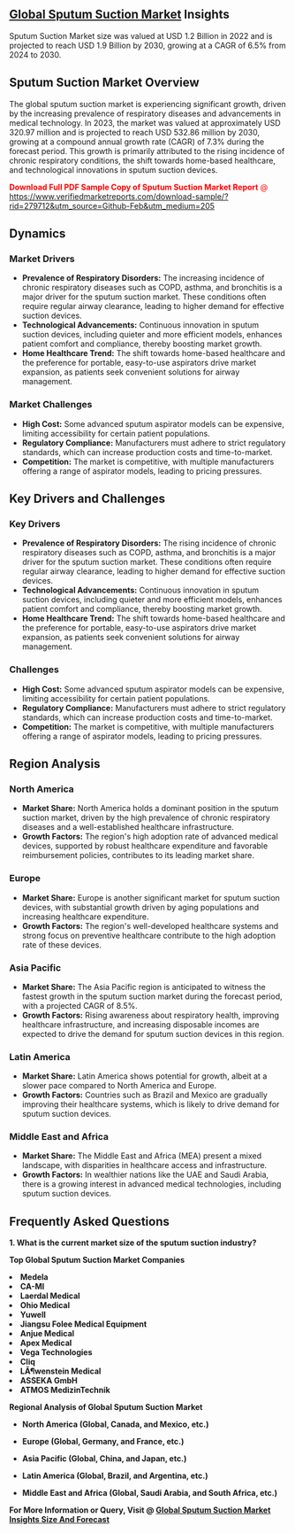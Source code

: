 <h2><a href="https://www.verifiedmarketreports.com/download-sample/?rid=279712&amp;utm_source=Github&amp;utm_medium=205" target="_blank">Global Sputum Suction Market</a> Insights</h2><p>Sputum Suction Market size was valued at USD 1.2 Billion in 2022 and is projected to reach USD 1.9 Billion by 2030, growing at a CAGR of 6.5% from 2024 to 2030.</p><p> <h2>Sputum Suction Market Overview</h2> <p>The global sputum suction market is experiencing significant growth, driven by the increasing prevalence of respiratory diseases and advancements in medical technology. In 2023, the market was valued at approximately USD 320.97 million and is projected to reach USD 532.86 million by 2030, growing at a compound annual growth rate (CAGR) of 7.3% during the forecast period. This growth is primarily attributed to the rising incidence of chronic respiratory conditions, the shift towards home-based healthcare, and technological innovations in sputum suction devices. </p> <p><p><span class=""><span style="color: #ff0000;"><strong>Download Full PDF Sample Copy of Sputum Suction Market Report</strong> @ </span><a href="https://www.verifiedmarketreports.com/download-sample/?rid=279712&amp;utm_source=Github-Feb&amp;utm_medium=205" target="_blank">https://www.verifiedmarketreports.com/download-sample/?rid=279712&amp;utm_source=Github-Feb&amp;utm_medium=205</a></span></p></p> <h2>Dynamics</h2> <h3>Market Drivers</h3> <ul> <li><strong>Prevalence of Respiratory Disorders:</strong> The increasing incidence of chronic respiratory diseases such as COPD, asthma, and bronchitis is a major driver for the sputum suction market. These conditions often require regular airway clearance, leading to higher demand for effective suction devices. </li> <li><strong>Technological Advancements:</strong> Continuous innovation in sputum suction devices, including quieter and more efficient models, enhances patient comfort and compliance, thereby boosting market growth. </li> <li><strong>Home Healthcare Trend:</strong> The shift towards home-based healthcare and the preference for portable, easy-to-use aspirators drive market expansion, as patients seek convenient solutions for airway management. </li> </ul> <h3>Market Challenges</h3> <ul> <li><strong>High Cost:</strong> Some advanced sputum aspirator models can be expensive, limiting accessibility for certain patient populations. </li> <li><strong>Regulatory Compliance:</strong> Manufacturers must adhere to strict regulatory standards, which can increase production costs and time-to-market. </li> <li><strong>Competition:</strong> The market is competitive, with multiple manufacturers offering a range of aspirator models, leading to pricing pressures. </li> </ul> <h2>Key Drivers and Challenges</h2> <h3>Key Drivers</h3> <ul> <li><strong>Prevalence of Respiratory Disorders:</strong> The rising incidence of chronic respiratory diseases such as COPD, asthma, and bronchitis is a major driver for the sputum suction market. These conditions often require regular airway clearance, leading to higher demand for effective suction devices. </li> <li><strong>Technological Advancements:</strong> Continuous innovation in sputum suction devices, including quieter and more efficient models, enhances patient comfort and compliance, thereby boosting market growth. </li> <li><strong>Home Healthcare Trend:</strong> The shift towards home-based healthcare and the preference for portable, easy-to-use aspirators drive market expansion, as patients seek convenient solutions for airway management. </li> </ul> <h3>Challenges</h3> <ul> <li><strong>High Cost:</strong> Some advanced sputum aspirator models can be expensive, limiting accessibility for certain patient populations. </li> <li><strong>Regulatory Compliance:</strong> Manufacturers must adhere to strict regulatory standards, which can increase production costs and time-to-market. </li> <li><strong>Competition:</strong> The market is competitive, with multiple manufacturers offering a range of aspirator models, leading to pricing pressures. </li> </ul> <h2>Region Analysis</h2> <h3>North America</h3> <ul> <li><strong>Market Share:</strong> North America holds a dominant position in the sputum suction market, driven by the high prevalence of chronic respiratory diseases and a well-established healthcare infrastructure. </li> <li><strong>Growth Factors:</strong> The region's high adoption rate of advanced medical devices, supported by robust healthcare expenditure and favorable reimbursement policies, contributes to its leading market share. </li> </ul> <h3>Europe</h3> <ul> <li><strong>Market Share:</strong> Europe is another significant market for sputum suction devices, with substantial growth driven by aging populations and increasing healthcare expenditure. </li> <li><strong>Growth Factors:</strong> The region's well-developed healthcare systems and strong focus on preventive healthcare contribute to the high adoption rate of these devices. </li> </ul> <h3>Asia Pacific</h3> <ul> <li><strong>Market Share:</strong> The Asia Pacific region is anticipated to witness the fastest growth in the sputum suction market during the forecast period, with a projected CAGR of 8.5%. </li> <li><strong>Growth Factors:</strong> Rising awareness about respiratory health, improving healthcare infrastructure, and increasing disposable incomes are expected to drive the demand for sputum suction devices in this region. </li> </ul> <h3>Latin America</h3> <ul> <li><strong>Market Share:</strong> Latin America shows potential for growth, albeit at a slower pace compared to North America and Europe. </li> <li><strong>Growth Factors:</strong> Countries such as Brazil and Mexico are gradually improving their healthcare systems, which is likely to drive demand for sputum suction devices. </li> </ul> <h3>Middle East and Africa</h3> <ul> <li><strong>Market Share:</strong> The Middle East and Africa (MEA) present a mixed landscape, with disparities in healthcare access and infrastructure. </li> <li><strong>Growth Factors:</strong> In wealthier nations like the UAE and Saudi Arabia, there is a growing interest in advanced medical technologies, including sputum suction devices. </li> </ul> <h2>Frequently Asked Questions</h2> <p><strong>1. What is the current market size of the sputum suction industry?</</p><p><strong>Top Global Sputum Suction Market Companies</strong></p><div data-test-id=""><p><li>Medela</li><li> CA-MI</li><li> Laerdal Medical</li><li> Ohio Medical</li><li> Yuwell</li><li> Jiangsu Folee Medical Equipment</li><li> Anjue Medical</li><li> Apex Medical</li><li> Vega Technologies</li><li> Cliq</li><li> LÃ¶wenstein Medical</li><li> ASSEKA GmbH</li><li> ATMOS MedizinTechnik</li></p><div><strong>Regional Analysis of&nbsp;Global Sputum Suction Market</strong></div><ul><li dir="ltr"><p dir="ltr">North America&nbsp;(Global, Canada, and Mexico, etc.)</p></li><li dir="ltr"><p dir="ltr">Europe (Global, Germany, and France, etc.)</p></li><li dir="ltr"><p dir="ltr">Asia Pacific&nbsp;(Global, China, and Japan, etc.)</p></li><li dir="ltr"><p dir="ltr">Latin America&nbsp;(Global, Brazil, and Argentina, etc.)</p></li><li dir="ltr">Middle East and Africa&nbsp;(Global, Saudi Arabia, and South Africa, etc.)</li></ul><p><strong>For More Information or Query, Visit @&nbsp;</strong><strong><a href="https://www.verifiedmarketreports.com/product/sputum-suction-market/?utm_source=Github&amp;utm_medium=205" target="_blank">Global Sputum Suction Market Insights Size And Forecast</a></strong></p></div>
